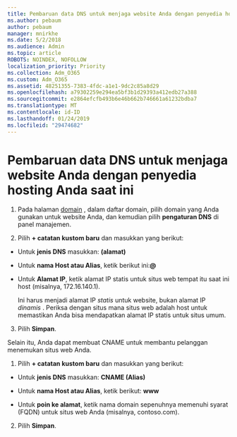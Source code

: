```yaml
---
title: Pembaruan data DNS untuk menjaga website Anda dengan penyedia hosting Anda saat ini
ms.author: pebaum
author: pebaum
manager: mnirkhe
ms.date: 5/2/2018
ms.audience: Admin
ms.topic: article
ROBOTS: NOINDEX, NOFOLLOW
localization_priority: Priority
ms.collection: Adm_O365
ms.custom: Adm_O365
ms.assetid: 48251355-7383-4fdc-a1e1-9dc2c85a8d29
ms.openlocfilehash: a79302259e294ea5bf3b1d29393a412edb27a388
ms.sourcegitcommit: e2864efcfb493b6e46b662b746661a61232bdba7
ms.translationtype: MT
ms.contentlocale: id-ID
ms.lasthandoff: 01/24/2019
ms.locfileid: "29474682"
---
```

# <a name="update-dns-records-to-keep-your-website-with-your-current-hosting-provider"></a>Pembaruan data DNS untuk menjaga website Anda dengan penyedia hosting Anda saat ini

1. Pada halaman [domain](https://portal.office.com/adminportal/home#/Domains) , dalam daftar domain, pilih domain yang Anda gunakan untuk website Anda, dan kemudian pilih **pengaturan DNS** di panel manajemen. 
    
2. Pilih **+ catatan kustom baru** dan masukkan yang berikut: 
    
  - Untuk **jenis DNS** masukkan: **(alamat)**
    
  - Untuk **nama Host atau Alias**, ketik berikut ini:**@**
    
  - Untuk **Alamat IP**, ketik alamat IP statis untuk situs web tempat itu saat ini host (misalnya, 172.16.140.1). 
    
    Ini harus menjadi alamat IP *statis* untuk website, bukan alamat IP *dinamis* . Periksa dengan situs mana situs web adalah host untuk memastikan Anda bisa mendapatkan alamat IP statis untuk situs umum. 
    
3. Pilih **Simpan**. 
    
Selain itu, Anda dapat membuat CNAME untuk membantu pelanggan menemukan situs web Anda.
  
1. Pilih **+ catatan kustom baru** dan masukkan yang berikut: 
    
  - Untuk **jenis DNS** masukkan: **CNAME (Alias)**
    
  - Untuk **nama Host atau Alias**, ketik berikut: **www**
    
  - Untuk **poin ke alamat**, ketik nama domain sepenuhnya memenuhi syarat (FQDN) untuk situs web Anda (misalnya, contoso.com). 
    
2. Pilih **Simpan**. 
    

